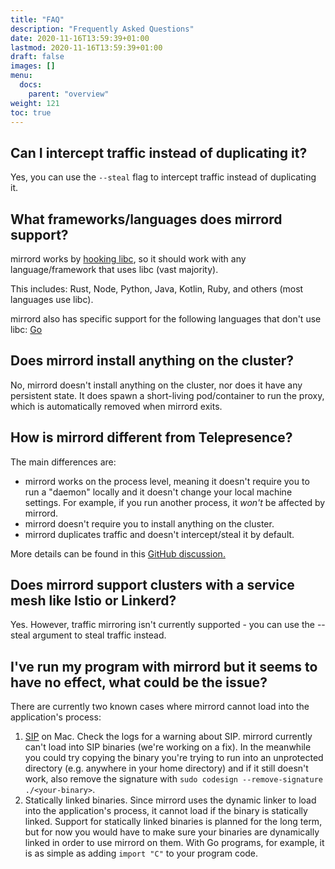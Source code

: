 ```yaml
---
title: "FAQ"
description: "Frequently Asked Questions"
date: 2020-11-16T13:59:39+01:00
lastmod: 2020-11-16T13:59:39+01:00
draft: false
images: []
menu:
  docs:
    parent: "overview"
weight: 121
toc: true
---
```


## Can I intercept traffic instead of duplicating it?

Yes, you can use the `--steal` flag to intercept traffic instead of duplicating it.

## What frameworks/languages does mirrord support?

mirrord works by [hooking libc](https://metalbear.co/blog/mirrord-internals-hooking-libc-functions-in-rust-and-fixing-bugs/), so it should work with any language/framework that uses libc (vast majority).

This includes: Rust, Node, Python, Java, Kotlin, Ruby, and others (most languages use libc).

mirrord also has specific support for the following languages that don't use libc: [Go](https://metalbear.co/blog/hooking-go-from-rust-hitchhikers-guide-to-the-go-laxy/)

## Does mirrord install anything on the cluster?

No, mirrord doesn't install anything on the cluster, nor does it have any persistent state. It does spawn a short-living pod/container to run the proxy, which is automatically removed when mirrord exits.

## How is mirrord different from Telepresence?

The main differences are:
* mirrord works on the process level, meaning it doesn't require you to run a "daemon" locally and it doesn't change your local machine settings. For example, if you run another process, it *won't* be affected by mirrord.
* mirrord doesn't require you to install anything on the cluster.
* mirrord duplicates traffic and doesn't intercept/steal it by default.

More details can be found in this [GitHub discussion.](https://github.com/metalbear-co/mirrord/discussions/154#discussioncomment-2972127)

## Does mirrord support clusters with a service mesh like Istio or Linkerd?

Yes. However, traffic mirroring isn't currently supported - you can use the --steal argument to steal traffic instead.

## I've run my program with mirrord but it seems to have no effect, what could be the issue?

There are currently two known cases where mirrord cannot load into the application's process:
1. [SIP](https://en.wikipedia.org/wiki/System_Integrity_Protection) on Mac. Check the logs for a warning about SIP.
   mirrord currently can't load into SIP binaries (we're working on a fix). In the meanwhile you could try
   copying the binary you're trying to run into an unprotected directory (e.g. anywhere in your home directory) and
   if it still doesn't work, also remove the signature with `sudo codesign --remove-signature ./<your-binary>`.
2. Statically linked binaries. Since mirrord uses the dynamic linker to load into the application's process, 
   it cannot load if the binary is statically linked. Support for statically linked
   binaries is planned for the long term, but for now you would have to make sure your binaries are dynamically
   linked in order to use mirrord on them. With Go programs, for example, it is as simple as adding `import "C"` to
   your program code.
